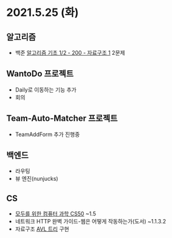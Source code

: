 # 2021.5.25 (화)

## 알고리즘

- 백준 [알고리즘 기초 1/2 - 200 - 자료구조 1](https://code.plus/course/41) 2문제

## WantoDo 프로젝트

- Daily로 이동하는 기능 추가
- 회의

## Team-Auto-Matcher 프로젝트

- TeamAddForm 추가 진행중

## 백엔드

- 라우팅
- 뷰 엔진(nunjucks)

## CS

- [모두를 위한 컴퓨터 과학 CS50](https://www.boostcourse.org/cs112) ~1.5
- 네트워크 HTTP 완벽 가이드-웹은 어떻게 작동하는가(도서) ~1.1.3.2
- 자료구조 [AVL 트리](https://www.zerocho.com/category/Algorithm/post/583cacb648a7340018ac73f1) 구현
